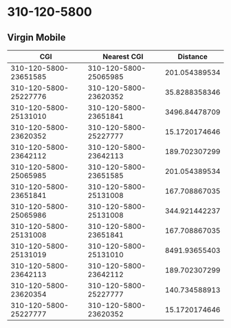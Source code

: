 # 310-120-5800
## Virgin Mobile


| CGI | Nearest CGI | Distance |
|-----|-------------|----------|
| 310-120-5800-23651585 | 310-120-5800-25065985 | 201.054389534 |
| 310-120-5800-25227776 | 310-120-5800-23620352 | 35.8288358346 |
| 310-120-5800-25131010 | 310-120-5800-23651841 | 3496.84478709 |
| 310-120-5800-23620352 | 310-120-5800-25227777 | 15.1720174646 |
| 310-120-5800-23642112 | 310-120-5800-23642113 | 189.702307299 |
| 310-120-5800-25065985 | 310-120-5800-23651585 | 201.054389534 |
| 310-120-5800-23651841 | 310-120-5800-25131008 | 167.708867035 |
| 310-120-5800-25065986 | 310-120-5800-25131008 | 344.921442237 |
| 310-120-5800-25131008 | 310-120-5800-23651841 | 167.708867035 |
| 310-120-5800-25131019 | 310-120-5800-25131010 | 8491.93655403 |
| 310-120-5800-23642113 | 310-120-5800-23642112 | 189.702307299 |
| 310-120-5800-23620354 | 310-120-5800-25227777 | 140.734588913 |
| 310-120-5800-25227777 | 310-120-5800-23620352 | 15.1720174646 |
